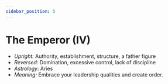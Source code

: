```yaml
---
sidebar_position: 5
---
```


# The Emperor (IV)

- *Upright:* Authority, establishment, structure, a father figure
- *Reversed:* Domination, excessive control, lack of discipline
- *Astrology:* Aries
- *Meaning:* Embrace your leadership qualities and create order.